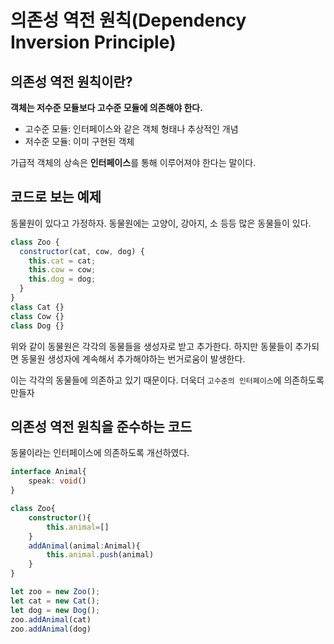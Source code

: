 # 의존성 역전 원칙(Dependency Inversion Principle)

## 의존성 역전 원칙이란?

**객체는 저수준 모듈보다 고수준 모듈에 의존해야 한다.**

- 고수준 모듈: 인터페이스와 같은 객체 형태나 추상적인 개념
- 저수준 모듈: 이미 구현된 객체

가급적 객체의 상속은 **인터페이스**를 통해 이루어져야 한다는 말이다.

## 코드로 보는 예제

동물원이 있다고 가정하자. 동물원에는 고양이, 강아지, 소 등등 많은 동물들이 있다.

```js
class Zoo {
  constructor(cat, cow, dog) {
    this.cat = cat;
    this.cow = cow;
    this.dog = dog;
  }
}
class Cat {}
class Cow {}
class Dog {}
```

위와 같이 동물원은 각각의 동물들을 생성자로 받고 추가한다. 하지만 동물들이 추가되면 동물원 생성자에 계속해서 추가해야하는 번거로움이 발생한다.

이는 각각의 동물들에 의존하고 있기 때문이다. 더욱더 `고수준의 인터페이스`에 의존하도록 만들자

## 의존성 역전 원칙을 준수하는 코드

동물이라는 인터페이스에 의존하도록 개선하였다.

```ts
interface Animal{
    speak: void()
}

class Zoo{
    constructor(){
        this.animal=[]
    }
    addAnimal(animal:Animal){
        this.animal.push(animal)
    }
}

let zoo = new Zoo();
let cat = new Cat();
let dog = new Dog();
zoo.addAnimal(cat)
zoo.addAnimal(dog)
```
